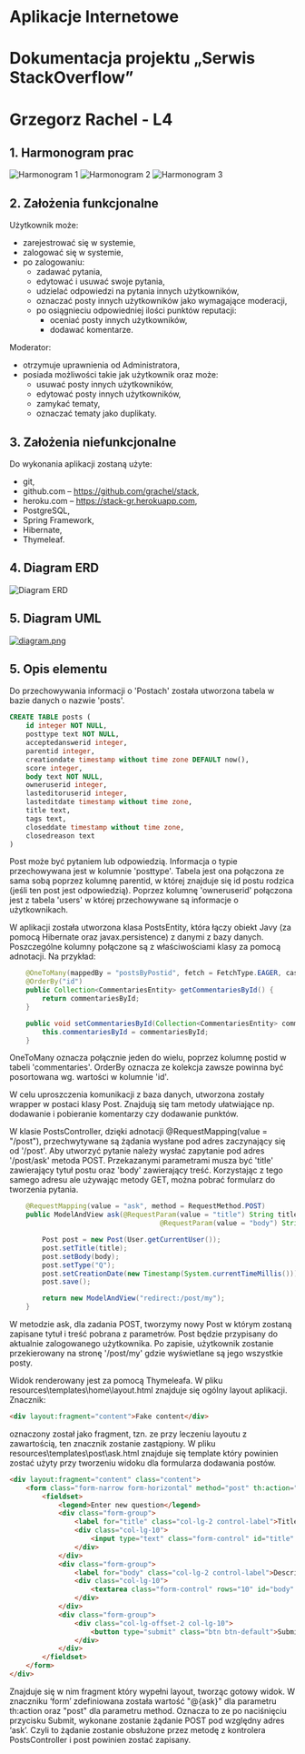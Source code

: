# Aplikacje Internetowe
# Dokumentacja projektu „Serwis StackOverflow”
# Grzegorz Rachel - L4

## 1. Harmonogram prac
![Harmonogram 1](https://s9.postimg.org/5cs1zuc7z/1.png)
![Harmonogram 2](https://s9.postimg.org/9zy41lzkv/2.png)
![Harmonogram 3](https://s9.postimg.org/52kjghxlr/image.png)

## 2. Założenia funkcjonalne

Użytkownik może:
* zarejestrować się w systemie,
* zalogować się w systemie,
* po zalogowaniu:
  * zadawać pytania,
  * edytować i usuwać swoje pytania,
  * udzielać odpowiedzi na pytania innych użytkowników,
  * oznaczać posty innych użytkowników jako wymagające moderacji,
  * po osiągnieciu odpowiedniej ilości punktów reputacji:
    * oceniać posty innych użytkowników,
    * dodawać komentarze.

Moderator:
* otrzymuje uprawnienia od Administratora,
* posiada możliwości takie jak użytkownik oraz może:
  * usuwać posty innych użytkowników,
  * edytować posty innych użytkowników,
  * zamykać tematy,
  * oznaczać tematy jako duplikaty.
 

## 3. Założenia niefunkcjonalne

Do wykonania aplikacji zostaną użyte:
* git,
* github.com – https://github.com/grachel/stack,
* heroku.com – https://stack-gr.herokuapp.com,
* PostgreSQL,
* Spring Framework,
* Hibernate,
* Thymeleaf.

## 4. Diagram ERD
![Diagram ERD](https://s15.postimg.org/sbh3c69uj/ERD.png)

## 5. Diagram UML
[![diagram.png](https://s16.postimg.org/gz8g2klc5/diagram.png)](https://postimg.org/image/gz8g2klc1/)

## 5. Opis elementu

Do przechowywania informacji o 'Postach' została utworzona tabela w bazie danych o nazwie 'posts'.
```sql
CREATE TABLE posts (
    id integer NOT NULL,
    posttype text NOT NULL,
    acceptedanswerid integer,
    parentid integer,
    creationdate timestamp without time zone DEFAULT now(),
    score integer,
    body text NOT NULL,
    owneruserid integer,
    lasteditoruserid integer,
    lasteditdate timestamp without time zone,
    title text,
    tags text,
    closeddate timestamp without time zone,
    closedreason text
)
```
Post może być pytaniem lub odpowiedzią. Informacja o typie przechowywana jest w kolumnie 'posttype'.
Tabela jest ona połączona ze sama sobą poprzez kolumnę parentid, w której znajduje się id postu rodzica (jeśli ten post jest odpowiedzią). Poprzez kolumnę 'owneruserid' połączona jest z tabela 'users' w której przechowywane są informacje o użytkownikach.  

W aplikacji została utworzona klasa PostsEntity, która łączy obiekt Javy (za pomocą Hibernate oraz javax.persistence) z danymi z bazy danych. Poszczególne kolumny połączone są z właściwościami klasy za pomocą adnotacji. Na przykład:
```java
    @OneToMany(mappedBy = "postsByPostid", fetch = FetchType.EAGER, cascade = CascadeType.ALL )
    @OrderBy("id")
    public Collection<CommentariesEntity> getCommentariesById() {
        return commentariesById;
    }

    public void setCommentariesById(Collection<CommentariesEntity> commentariesById) {
        this.commentariesById = commentariesById;
    }
```    

OneToMany oznacza połącznie jeden do wielu, poprzez kolumnę postid w tabeli 'commentaries'. 
OrderBy oznacza ze kolekcja zawsze powinna być posortowana wg. wartości w kolumnie 'id'.

W celu uproszczenia komunikacji z baza danych, utworzona zostały wrapper w postaci klasy Post. Znajdują się tam metody ułatwiające np. dodawanie i pobieranie komentarzy czy dodawanie punktów.

W klasie PostsController, dzięki adnotacji @RequestMapping(value = "/post"), przechwytywane są żądania wysłane pod adres zaczynający się od '/post'. 
Aby utworzyć pytanie należy wysłać zapytanie pod adres '/post/ask' metoda POST. Przekazanymi parametrami musza być 'title' zawierający tytuł postu oraz 'body' zawierający treść. Korzystając z tego samego adresu ale używając metody GET, można pobrać formularz do tworzenia pytania.  
```java
    @RequestMapping(value = "ask", method = RequestMethod.POST)
    public ModelAndView ask(@RequestParam(value = "title") String title,
                                     @RequestParam(value = "body") String body) {

        Post post = new Post(User.getCurrentUser());
        post.setTitle(title);
        post.setBody(body);
        post.setType("Q");
        post.setCreationDate(new Timestamp(System.currentTimeMillis()));
        post.save();

        return new ModelAndView("redirect:/post/my");
    }
```
W metodzie ask, dla zadania POST, tworzymy nowy Post w którym zostaną zapisane tytuł i treść pobrana z parametrów. Post będzie przypisany do aktualnie zalogowanego użytkownika. Po zapisie, użytkownik zostanie przekierowany na stronę '/post/my' gdzie wyświetlane są jego wszystkie posty.

Widok renderowany jest za pomocą Thymeleafa. 
W pliku resources\templates\home\layout.html znajduje się ogólny layout aplikacji.
Znacznik:
```html
<div layout:fragment="content">Fake content</div>
```
oznaczony został jako fragment, tzn. ze przy leczeniu layoutu z zawartością, ten znacznik zostanie zastąpiony.
W pliku resources\templates\post\ask.html znajduje się template który powinien zostać użyty przy tworzeniu widoku dla formularza dodawania postów. 
```html
<div layout:fragment="content" class="content">
    <form class="form-narrow form-horizontal" method="post" th:action="@{ask}">
        <fieldset>
            <legend>Enter new question</legend>
            <div class="form-group">
                <label for="title" class="col-lg-2 control-label">Title</label>
                <div class="col-lg-10">
                    <input type="text" class="form-control" id="title" placeholder="Title" name="title"/>
                </div>
            </div>
            <div class="form-group">
                <label for="body" class="col-lg-2 control-label">Description</label>
                <div class="col-lg-10">
                    <textarea class="form-control" rows="10" id="body" name="body" required></textarea>
                </div>
            </div>
            <div class="form-group">
                <div class="col-lg-offset-2 col-lg-10">
                    <button type="submit" class="btn btn-default">Submit!</button>
                </div>
            </div>
        </fieldset>
    </form>
</div>
```
Znajduje się w nim fragment który wypełni layout, tworząc gotowy widok.
W znaczniku ‘form’ zdefiniowana została wartość "@{ask}" dla parametru th:action oraz "post" dla parametru method. Oznacza to ze po naciśnięciu przycisku Submit, wykonane zostanie żądanie POST pod względny adres ‘ask’. Czyli to żądanie zostanie obsłużone przez metodę z kontrolera PostsController i post powinien zostać zapisany. 

